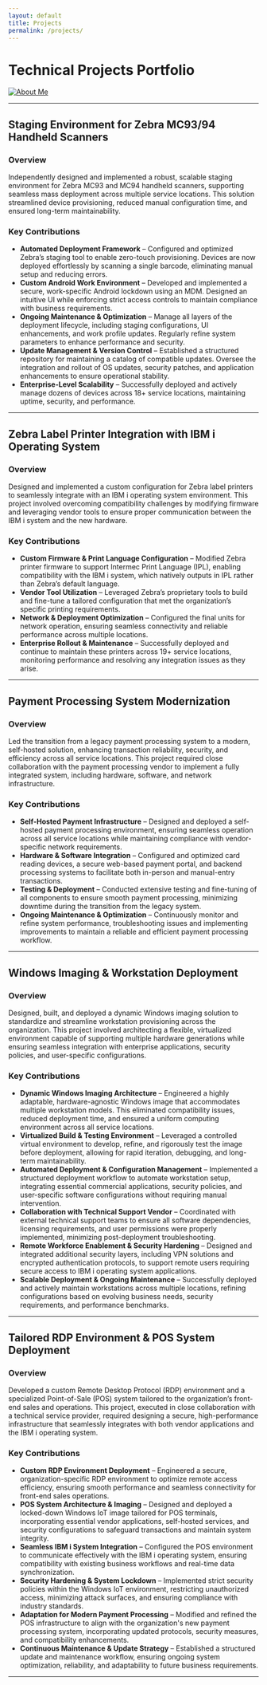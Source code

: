 ```yaml
---
layout: default
title: Projects
permalink: /projects/
---
```


# Technical Projects Portfolio
[![About Me](https://img.shields.io/badge/About_Me-0A66C2?style=for-the-badge&logo=read-the-docs&logoColor=white)](/)

---------------------------------------------------------------------------------------------------------------------
## Staging Environment for Zebra MC93/94 Handheld Scanners  

### Overview  
Independently designed and implemented a robust, scalable staging environment for Zebra MC93 and MC94 handheld scanners, supporting seamless mass deployment across multiple service locations. This solution streamlined device provisioning, reduced manual configuration time, and ensured long-term maintainability.  

### Key Contributions  
- **Automated Deployment Framework** – Configured and optimized Zebra’s staging tool to enable zero-touch provisioning. Devices are now deployed effortlessly by scanning a single barcode, eliminating manual setup and reducing errors.  
- **Custom Android Work Environment** – Developed and implemented a secure, work-specific Android lockdown using an MDM. Designed an intuitive UI while enforcing strict access controls to maintain compliance with business requirements.  
- **Ongoing Maintenance & Optimization** – Manage all layers of the deployment lifecycle, including staging configurations, UI enhancements, and work profile updates. Regularly refine system parameters to enhance performance and security.  
- **Update Management & Version Control** – Established a structured repository for maintaining a catalog of compatible updates. Oversee the integration and rollout of OS updates, security patches, and application enhancements to ensure operational stability.  
- **Enterprise-Level Scalability** – Successfully deployed and actively manage dozens of devices across 18+ service locations, maintaining uptime, security, and performance.  

---

## Zebra Label Printer Integration with IBM i Operating System  

### Overview  
Designed and implemented a custom configuration for Zebra label printers to seamlessly integrate with an IBM i operating system environment. This project involved overcoming compatibility challenges by modifying firmware and leveraging vendor tools to ensure proper communication between the IBM i system and the new hardware.  

### Key Contributions  
- **Custom Firmware & Print Language Configuration** – Modified Zebra printer firmware to support Intermec Print Language (IPL), enabling compatibility with the IBM i system, which natively outputs in IPL rather than Zebra’s default language.  
- **Vendor Tool Utilization** – Leveraged Zebra’s proprietary tools to build and fine-tune a tailored configuration that met the organization’s specific printing requirements.  
- **Network & Deployment Optimization** – Configured the final units for network operation, ensuring seamless connectivity and reliable performance across multiple locations.  
- **Enterprise Rollout & Maintenance** – Successfully deployed and continue to maintain these printers across 19+ service locations, monitoring performance and resolving any integration issues as they arise.  

---

## Payment Processing System Modernization  

### Overview  
Led the transition from a legacy payment processing system to a modern, self-hosted solution, enhancing transaction reliability, security, and efficiency across all service locations. This project required close collaboration with the payment processing vendor to implement a fully integrated system, including hardware, software, and network infrastructure.  

### Key Contributions  
- **Self-Hosted Payment Infrastructure** – Designed and deployed a self-hosted payment processing environment, ensuring seamless operation across all service locations while maintaining compliance with vendor-specific network requirements.  
- **Hardware & Software Integration** – Configured and optimized card reading devices, a secure web-based payment portal, and backend processing systems to facilitate both in-person and manual-entry transactions.  
- **Testing & Deployment** – Conducted extensive testing and fine-tuning of all components to ensure smooth payment processing, minimizing downtime during the transition from the legacy system.  
- **Ongoing Maintenance & Optimization** – Continuously monitor and refine system performance, troubleshooting issues and implementing improvements to maintain a reliable and efficient payment processing workflow.  

---

## Windows Imaging & Workstation Deployment  

### Overview  
Designed, built, and deployed a dynamic Windows imaging solution to standardize and streamline workstation provisioning across the organization. This project involved architecting a flexible, virtualized environment capable of supporting multiple hardware generations while ensuring seamless integration with enterprise applications, security policies, and user-specific configurations.  

### Key Contributions  
- **Dynamic Windows Imaging Architecture** – Engineered a highly adaptable, hardware-agnostic Windows image that accommodates multiple workstation models. This eliminated compatibility issues, reduced deployment time, and ensured a uniform computing environment across all service locations.  
- **Virtualized Build & Testing Environment** – Leveraged a controlled virtual environment to develop, refine, and rigorously test the image before deployment, allowing for rapid iteration, debugging, and long-term maintainability.  
- **Automated Deployment & Configuration Management** – Implemented a structured deployment workflow to automate workstation setup, integrating essential commercial applications, security policies, and user-specific software configurations without requiring manual intervention.  
- **Collaboration with Technical Support Vendor** – Coordinated with external technical support teams to ensure all software dependencies, licensing requirements, and user permissions were properly implemented, minimizing post-deployment troubleshooting.  
- **Remote Workforce Enablement & Security Hardening** – Designed and integrated additional security layers, including VPN solutions and encrypted authentication protocols, to support remote users requiring secure access to IBM i operating system applications.  
- **Scalable Deployment & Ongoing Maintenance** – Successfully deployed and actively maintain workstations across multiple locations, refining configurations based on evolving business needs, security requirements, and performance benchmarks.  

---

## Tailored RDP Environment & POS System Deployment  

### Overview  
Developed a custom Remote Desktop Protocol (RDP) environment and a specialized Point-of-Sale (POS) system tailored to the organization’s front-end sales and operations. This project, executed in close collaboration with a technical service provider, required designing a secure, high-performance infrastructure that seamlessly integrates with both vendor applications and the IBM i operating system.  

### Key Contributions  
- **Custom RDP Environment Deployment** – Engineered a secure, organization-specific RDP environment to optimize remote access efficiency, ensuring smooth performance and seamless connectivity for front-end sales operations.  
- **POS System Architecture & Imaging** – Designed and deployed a locked-down Windows IoT image tailored for POS terminals, incorporating essential vendor applications, self-hosted services, and security configurations to safeguard transactions and maintain system integrity.  
- **Seamless IBM i System Integration** – Configured the POS environment to communicate effectively with the IBM i operating system, ensuring compatibility with existing business workflows and real-time data synchronization.  
- **Security Hardening & System Lockdown** – Implemented strict security policies within the Windows IoT environment, restricting unauthorized access, minimizing attack surfaces, and ensuring compliance with industry standards.  
- **Adaptation for Modern Payment Processing** – Modified and refined the POS infrastructure to align with the organization's new payment processing system, incorporating updated protocols, security measures, and compatibility enhancements.  
- **Continuous Maintenance & Update Strategy** – Established a structured update and maintenance workflow, ensuring ongoing system optimization, reliability, and adaptability to future business requirements.  

---

